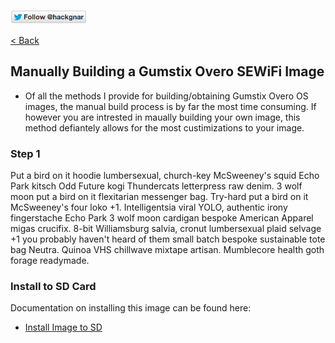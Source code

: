 [![Follow Hackgnar](../static/twitter_hackgnar.png)](https://twitter.com/hackgnar)

[< Back](README.md)

## Manually Building a Gumstix Overo SEWiFi Image
* Of all the methods I provide for building/obtaining Gumstix Overo OS images, the manual build process is by far the most time consuming.  If however you are intrested in maually building your own image, this method defiantely allows for the most custimizations to your image.

### Step 1
Put a bird on it hoodie lumbersexual, church-key McSweeney's squid Echo Park kitsch Odd Future kogi Thundercats letterpress raw denim. 3 wolf moon put a bird on it flexitarian messenger bag. Try-hard put a bird on it McSweeney's four loko +1. Intelligentsia viral YOLO, authentic irony fingerstache Echo Park 3 wolf moon cardigan bespoke American Apparel migas crucifix. 8-bit Williamsburg salvia, cronut lumbersexual plaid selvage +1 you probably haven't heard of them small batch bespoke sustainable tote bag Neutra. Quinoa VHS chillwave mixtape artisan. Mumblecore health goth forage readymade.

### Install to SD Card
Documentation on installing this image can be found here:

* [Install Image to SD](install_image.md)
